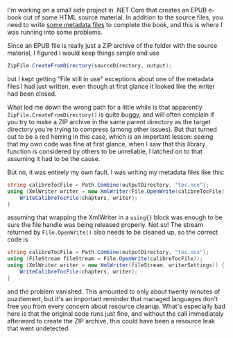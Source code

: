 I'm working on a small side project in .NET Core that creates an EPUB e-book out of some HTML source material. In addition to the source files, you need to write [some metadata files](https://www.thoughtco.com/create-epub-file-from-html-and-xml-3467282) to complete the book, and this is where I was running into some problems.

Since an EPUB file is really just a ZIP archive of the folder with the source material, I figured I would keep things simple and use

```c#
ZipFile.CreateFromDirectory(sourceDirectory, output);
```

but I kept getting "File still in use" exceptions about one of the metadata files I had just written, even though at first glance it looked like the writer had been closed.

What led me down the wrong path for a little while is that apparently `ZipFile.CreateFromDirectory()` is quite buggy, and will often complain if you try to make a ZIP archive in the same parent directory as the target directory you're trying to compress (among other issues). But that turned out to be a red herring in this case, which is an important lesson: seeing that my own code was fine at first glance, when I saw that this library function is considered by others to be unreliable, I latched on to that assuming it had to be the cause.

But no, it was entirely my own fault. I was writing my metadata files like this:

```c#
string calibreTocFile = Path.Combine(outputDirectory, "toc.ncx");
using (XmlWriter writer = new XmlWriter(File.OpenWrite(calibreTocFile), writerSettings)) {
    WriteCalibreTocFile(chapters, writer);
}
```

assuming that wrapping the XmlWriter in a `using{}` block was enough to be sure the file handle was being released properly. Not so! The stream returned by `File.OpenWrite()` also needs to be cleaned up, so the correct code is

```c#
string calibreTocFile = Path.Combine(outputDirectory, "toc.ncx");
using (FileStream fileStream = File.OpenWrite(calibreTocFile));
using (XmlWriter writer = new XmlWriter(fileStream, writerSettings)) {
    WriteCalibreTocFile(chapters, writer);
}
```

and the problem vanished. This amounted to only about twenty minutes of puzzlement, but it's an important reminder that managed languages don't free you from every concern about resource cleanup. What's especially bad here is that the original code runs just fine, and without the call immediately afterward to create the ZIP archive, this could have been a resource leak that went undetected. 
